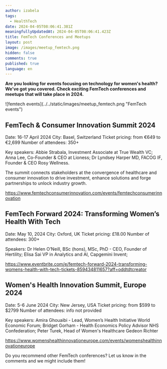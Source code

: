 ```yaml
---
author: izabela
tags:
  - HealthTech
date: 2024-04-05T08:06:41.381Z
meaningfullyUpdatedAt: 2024-04-05T08:06:41.423Z
title: FemTech Conferences and Meetups
layout: post
image: /images/meetup_femtech.png
hidden: false
comments: true
published: true
language: en
---
```

**Are you looking for events focusing on technology for women's health? We’ve got you covered. Check exciting FemTech conferences and meetups that will take place in 2024.**

<div className="image">![femtech events](../../static/images/meetup_femtech.png "FemTech events")</div>

## FemTech & Consumer Innovation Summit 2024

Date: 16-17 April 2024
City: Basel, Switzerland
Ticket pricing: from €649 to €2,699
Number of attendees: 350+

Key speakers: Abbie Strabala, Investment Associate at True Wealth VC; Anna Lee, Co-Founder & CEO at Lioness; Dr Lyndsey Harper MD, FACOG IF, Founder & CEO Rosy Wellness.

The summit connects stakeholders at the convergence of healthcare and consumer innovation to drive investment, enhance solutions and forge partnerships to unlock industry growth.

https://www.femtechconsumerinnovation.com/events/femtechconsumerinnovation

## FemTech Forward 2024: Transforming Women’s Health With Tech

Date: May 10, 2024
City: Oxford, UK
Ticket pricing: £18.00
Number of attendees: 300+

Speakers: Dr Helen O’Neill, BSc (hons), MSc, PhD - CEO, Founder of Hertility; Elisa Sai
VP in Analytics and AI, Capgemini Invent; 

https://www.eventbrite.com/e/femtech-forward-2024-transforming-womens-health-with-tech-tickets-859434811657?aff=oddtdtcreator

## Women's Health Innovation Summit, Europe 2024

Date: 5-6 June 2024
City: New Jersey, USA
Ticket pricing: from $599 to $2799
Number of attendees: info not provided

Key speakers: Amira Ghouaibi - Lead, Women’s Health Initiative World Economic Forum; Bridget Gorham - Health Economics Policy Advisor NHS Confederation; Peter Turek, Head of Women's Healthcare Gedeon Richter

https://www.womenshealthinnovationeurope.com/events/womenshealthinnovationeurope

Do you recommend other FemTech conferences? Let us know in the comments and we might include them!